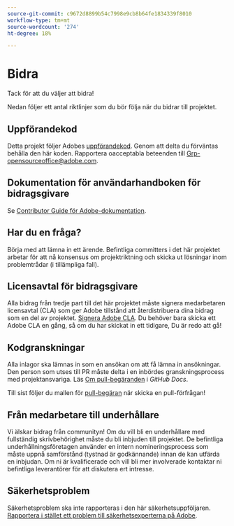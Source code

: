 ```yaml
---
source-git-commit: c9672d8899b54c7998e9cb8b64fe1834339f8010
workflow-type: tm+mt
source-wordcount: '274'
ht-degree: 18%

---
```

# Bidra

Tack för att du väljer att bidra!

Nedan följer ett antal riktlinjer som du bör följa när du bidrar till projektet.

## Uppförandekod

Detta projekt följer Adobes [uppförandekod](code-of-conduct.md). Genom att delta
du förväntas behålla den här koden. Rapportera oacceptabla beteenden till
[Grp-opensourceoffice@adobe.com](mailto:Grp-opensourceoffice@adobe.com).

## Dokumentation för användarhandboken för bidragsgivare

Se [Contributor Guide för Adobe-dokumentation](https://experienceleague.adobe.com/en/docs/contributor/contributor-guide/introduction).

## Har du en fråga?

Börja med att lämna in ett ärende. Befintliga committers i det här projektet arbetar för att nå
konsensus om projektriktning och skicka ut lösningar inom problemtrådar
(i tillämpliga fall).

## Licensavtal för bidragsgivare

Alla bidrag från tredje part till det här projektet måste signera medarbetaren
licensavtal (CLA) som ger Adobe tillstånd att återdistribuera dina bidrag
som en del av projektet. [Signera Adobe CLA](https://opensource.adobe.com/cla.html). Du
behöver bara skicka ett Adobe CLA en gång, så om du har skickat in ett tidigare,
Du är redo att gå!

## Kodgranskningar

Alla inlagor ska lämnas in som en ansökan om att få lämna in ansökningar. Den person som utses till PR måste delta i en inbördes granskningsprocess med projektansvariga. Läs [Om pull-begäranden](https://docs.github.com/en/pull-requests/collaborating-with-pull-requests/proposing-changes-to-your-work-with-pull-requests/about-pull-requests) i _GitHub Docs_.

Till sist följer du mallen för [pull-begäran](PULL_REQUEST_TEMPLATE.md) när
skicka en pull-förfrågan!

## Från medarbetare till underhållare

Vi älskar bidrag från communityn! Om du vill bli en underhållare med fullständig skrivbehörighet måste du bli inbjuden till projektet. De befintliga underhållningsföretagen använder en intern nomineringsprocess som måste uppnå samförstånd (tystnad är godkännande) innan de kan utfärda en inbjudan. Om ni är kvalificerade och vill bli mer involverade kontaktar ni befintliga leverantörer för att diskutera ert intresse.

## Säkerhetsproblem

Säkerhetsproblem ska inte rapporteras i den här säkerhetsuppföljaren. [Rapportera i stället ett problem till säkerhetsexperterna på Adobe](https://helpx.adobe.com/se/security/alertus.html).
